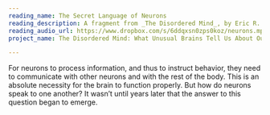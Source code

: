 ```yaml
---
reading_name: The Secret Language of Neurons
reading_description: A fragment from _The Disordered Mind_, by Eric R. Kandel
reading_audio_url: https://www.dropbox.com/s/6ddqxsn0zps0koz/neurons.mp3?dl=1
project_name: The Disordered Mind: What Unusual Brains Tell Us About Ourselves

---
```


For neurons to process information, and thus to instruct behavior, they need to communicate with other neurons and with the rest of the body. This is an absolute necessity for the brain to function properly. But how do neurons speak to one another? It wasn’t until years later that the answer to this question began to emerge.
